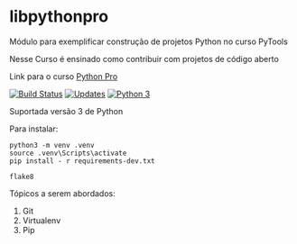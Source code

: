 # libpythonpro
Módulo para exemplificar construção de projetos Python no curso PyTools

Nesse Curso é ensinado como contribuir com projetos de código aberto

Link para o curso [Python Pro](https://www.python.pro.br/)

[![Build Status](https://app.travis-ci.com/JonathansManoel/libpythonpro.svg?branch=main)](https://app.travis-ci.com/JonathansManoel/libpythonpro)
[![Updates](https://pyup.io/repos/github/JonathansManoel/libpythonpro/shield.svg)](https://pyup.io/repos/github/JonathansManoel/libpythonpro/)
[![Python 3](https://pyup.io/repos/github/JonathansManoel/libpythonpro/python-3-shield.svg)](https://pyup.io/repos/github/JonathansManoel/libpythonpro/)

Suportada versão 3 de Python

Para instalar:

```console
python3 -m venv .venv
source .venv\Scripts\activate
pip install - r requirements-dev.txt
```
```console
flake8
```

Tópicos a serem abordados:
1. Git
2. Virtualenv
3. Pip
